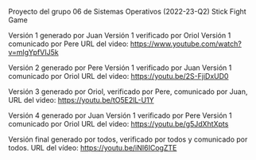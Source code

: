  ﻿Proyecto del grupo 06 de Sistemas Operativos (2022-23-Q2) Stick Fight Game

Versión 1 generado por Juan Versión 1 verificado por Oriol Versión 1 comunicado por Pere URL del video: https://www.youtube.com/watch?v=mlgYpfVIJ5k

Versión 2 generado por Pere Versión 1 verificado por Juan Versión 1 comunicado por Oriol URL del video: https://youtu.be/2S-FjiDxUD0

Versión 3 generado por Oriol, verificado por Pere, comunicado por Juan, URL del video: https://youtu.be/tO5E2lL-U1Y

Versión 4 generado por Juan Versión 1 verificado por Pere Versión 1 comunicado por Oriol URL del video: https://youtu.be/g5JdXhtXpts

Versión final generado por todos, verificado por todos y comunicado por todos. URL del vídeo: https://youtu.be/iNI6ICogZTE
